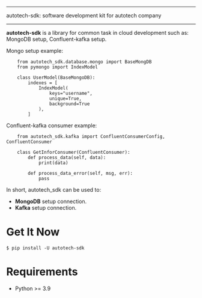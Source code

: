 ************************************************************
autotech-sdk: software development kit for autotech company
***********************************************************

**autotech-sdk** is a library for common task in cloud development such as: MongoDB setup, Confluent-kafka setup.

Mongo setup example:

        from autotech_sdk.database.mongo import BaseMongDB
        from pymongo import IndexModel        

        class UserModel(BaseMongoDB):
            indexes = [
                IndexModel(
                    keys="username",
                    unique=True,
                    background=True
                ),
            ]

Confluent-kafka consumer example:
        
        from autotech_sdk.kafka import ConfluentConsumerConfig, ConfluentConsumer
        
        class GetInforConsumer(ConfluentConsumer):
            def process_data(self, data):
                print(data)
            
            def process_data_error(self, msg, err):
                pass
            


In short, autotech_sdk can be used to:

- **MongoDB** setup connection.
- **Kafka** setup connection.

Get It Now
==========

    $ pip install -U autotech-sdk


Requirements
============

- Python >= 3.9



